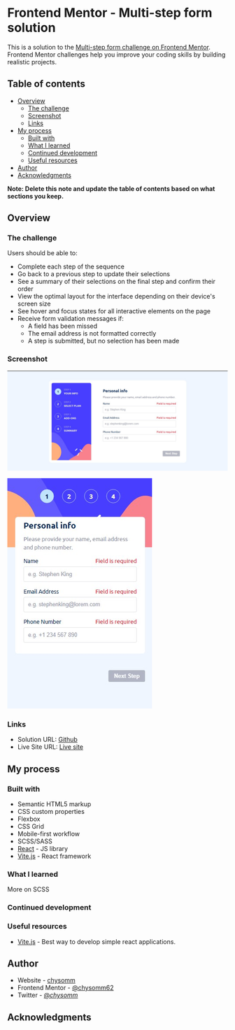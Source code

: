 # Frontend Mentor - Multi-step form solution

This is a solution to the [Multi-step form challenge on Frontend Mentor](https://www.frontendmentor.io/challenges/multistep-form-YVAnSdqQBJ). Frontend Mentor challenges help you improve your coding skills by building realistic projects.

## Table of contents

- [Overview](#overview)
  - [The challenge](#the-challenge)
  - [Screenshot](#screenshot)
  - [Links](#links)
- [My process](#my-process)
  - [Built with](#built-with)
  - [What I learned](#what-i-learned)
  - [Continued development](#continued-development)
  - [Useful resources](#useful-resources)
- [Author](#author)
- [Acknowledgments](#acknowledgments)

**Note: Delete this note and update the table of contents based on what sections you keep.**

## Overview

### The challenge

Users should be able to:

- Complete each step of the sequence
- Go back to a previous step to update their selections
- See a summary of their selections on the final step and confirm their order
- View the optimal layout for the interface depending on their device's screen size
- See hover and focus states for all interactive elements on the page
- Receive form validation messages if:
  - A field has been missed
  - The email address is not formatted correctly
  - A step is submitted, but no selection has been made

### Screenshot

![Destop](./public/assets/images/Screenshot1.jpg)

![Mobile](./public/assets/images/Screenshot2.jpg)

### Links

- Solution URL: [Github](https://github.com/chysomm62/multi-step-form)
- Live Site URL: [Live site](https://your-live-site-url.com)

## My process

### Built with

- Semantic HTML5 markup
- CSS custom properties
- Flexbox
- CSS Grid
- Mobile-first workflow
- SCSS/SASS
- [React](https://reactjs.org/) - JS library
- [Vite.js](https://vitejs.dev/) - React framework

### What I learned

More on SCSS

### Continued development

### Useful resources

- [Vite.js](https://vitejs.dev/) - Best way to develop simple react applications.

## Author

- Website - [chysomm](https://chysomm.netlify.app/)
- Frontend Mentor - [@chysomm62](https://www.frontendmentor.io/profile/chysomm62)
- Twitter - [@_chysomm_](https://www.twitter.com/_chysomm_)

## Acknowledgments
